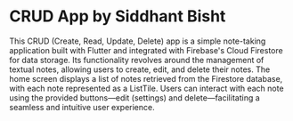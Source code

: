 # CRUD App by Siddhant Bisht

This CRUD (Create, Read, Update, Delete) app is a simple note-taking application built with Flutter and integrated with Firebase's Cloud Firestore for data storage. Its functionality revolves around the management of textual notes, allowing users to create, edit, and delete their notes. The home screen displays a list of notes retrieved from the Firestore database, with each note represented as a ListTile. Users can interact with each note using the provided buttons—edit (settings) and delete—facilitating a seamless and intuitive user experience.
